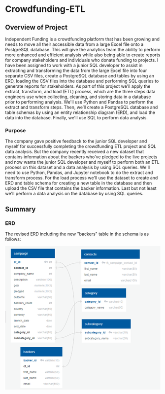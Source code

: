# Crowdfunding-ETL

## Overview of Project
Independent Funding is a crowdfunding platform that has been growing and needs to move all their accessible data from a large Excel file onto a PostgreSQL database.  This will give the analytics team the ability to perform more enhanced and efficient analysis while also being able to create reports for company stakeholders and individuals who donate funding to projects.  I have been assigned to work with a junior SQL developer to assist in extracting and transforming the data from the large Excel file into four separate CSV files, create a PostgreSQL database and tables by using an ERD, loading the CSV files into the database and performing SQL queries to generate reports for stakeholders.  As part of this project we'll apply the extract, transform, and load (ETL) process, which are the three steps data engineers use when collecting, cleaning, and storing data in a database prior to performing analysis. We'll use Python and Pandas to perform the extract and transform steps. Then, we’ll create a PostgreSQL database and table schemas by using an entity relationship diagram (ERD), and load the data into the database. Finally, we'll use SQL to perform data analysis.

### Purpose
The company gave positive feedback to the junior SQL developer and myself for successfully completing the crowdfunding ETL project and SQL data analysis.  But the company recently received a new dataset that contains information about the backers who've pledged to the live projects and now wants the junior SQL developer and myself to perform both an ETL process on this dataset and a data analysis by using SQL queries.  We'll need to use Python, Pandas, and Jupyter notebook to do the extract and transform process.  For the load process we'll use the dataset to create and ERD and table schema for creating a new table in the database and then upload the CSV file that contains the backer information. Last but not least we'll perform a data analysis on the database by using SQL queries.

## Summary

### ERD

The revised ERD including the new "backers" table in the schema is as follows:

![crowdfunding_db_relationships](https://raw.githubusercontent.com/JBro-Birds/Crowdfunding-ETL/master/crowdfunding_db_relationships.png)


